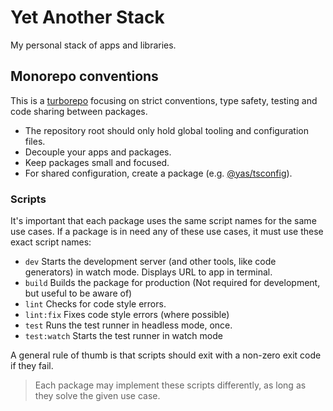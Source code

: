 # Yet Another Stack

My personal stack of apps and libraries.

## Monorepo conventions

This is a [turborepo](https://turbo.build/repo) focusing on strict conventions,
type safety, testing and code sharing between packages.

- The repository root should only hold global tooling and configuration files.
- Decouple your apps and packages.
- Keep packages small and focused.
- For shared configuration, create a package (e.g. [@yas/tsconfig](packages/yas-tsconfig)).

### Scripts

It's important that each package uses the same script names for the same use cases. If a package is in need any of these use cases, it must use these exact script names:

- `dev` Starts the development server (and other tools, like code generators) in watch mode. Displays URL to app in terminal.
- `build` Builds the package for production (Not required for development, but useful to be aware of)
- `lint` Checks for code style errors.
- `lint:fix` Fixes code style errors (where possible)
- `test` Runs the test runner in headless mode, once.
- `test:watch` Starts the test runner in watch mode

A general rule of thumb is that scripts should exit with a non-zero exit code if they fail.

> Each package may implement these scripts differently, as long as they solve the given use case.
